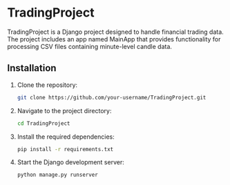 # TradingProject

TradingProject is a Django project designed to handle financial trading data. The project includes an app named MainApp that provides functionality for processing CSV files containing minute-level candle data.

## Installation

1. Clone the repository:

   ```bash
   git clone https://github.com/your-username/TradingProject.git

2. Navigate to the project directory:
    ```bash
   cd TradingProject

3. Install the required dependencies:
    ```bash
    pip install -r requirements.txt

4. Start the Django development server:
    ```bash
    python manage.py runserver





